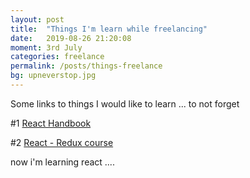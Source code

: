 ```yaml
---
layout: post
title:  "Things I'm learn while freelancing"
date:   2019-08-26 21:20:08
moment: 3rd July
categories: freelance
permalink: /posts/things-freelance
bg: upneverstop.jpg
---
```


Some links to things I would like to learn ... to not forget


#1 <a href="https://www.freecodecamp.org/news/the-react-handbook-b71c27b0a795/"> React Handbook</a>

#2 <a href="https://www.udemy.com/react-redux/"> React - Redux course</a>

now i'm learning react ....
